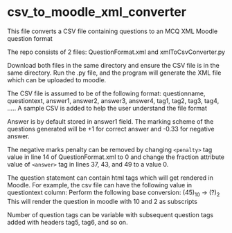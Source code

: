 # csv_to_moodle_xml_converter
This file converts a CSV file containing questions to an MCQ XML Moodle question format

The repo consists of 2 files: QuestionFormat.xml and xmlToCsvConverter.py

Download both files in the same directory and ensure the CSV file is in the same directory. Run the .py file, and the program will generate the XML file which can be uploaded to moodle.

The CSV file is assumed to be of the following format:
questionname, questiontext, answer1, answer2,	answer3, answer4,	tag1, tag2,	tag3, tag4, .....
A sample CSV is added to help the user understand the file format

Answer is by default stored in answer1 field.
The marking scheme of the questions generated will be +1 for correct answer and -0.33 for negative answer.

The negative marks penalty can be removed by changing `<penalty>` tag value in line 14 of QuestionFormat.xml to 0 and change the fraction attribute value of `<answer>` tag in lines 37, 43, and 49 to a value 0.

The question statement can contain html tags which will get rendered in Moodle. 
  For example, the csv file can have the following value in questiontext column:
  Perform the following base conversion: (45)<sub>10</sub> -> (?)<sub>2</sub>
  This will render the question in moodle with 10 and 2 as subscripts

Number of question tags can be variable with subsequent question tags added with headers tag5, tag6, and so on.
